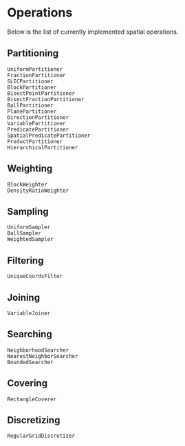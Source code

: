 # Operations

Below is the list of currently implemented spatial operations.

## Partitioning

```@docs
UniformPartitioner
FractionPartitioner
SLICPartitioner
BlockPartitioner
BisectPointPartitioner
BisectFractionPartitioner
BallPartitioner
PlanePartitioner
DirectionPartitioner
VariablePartitioner
PredicatePartitioner
SpatialPredicatePartitioner
ProductPartitioner
HierarchicalPartitioner
```

## Weighting

```@docs
BlockWeighter
DensityRatioWeighter
```

## Sampling

```@docs
UniformSampler
BallSampler
WeightedSampler
```

## Filtering

```@docs
UniqueCoordsFilter
```

## Joining

```@docs
VariableJoiner
```

## Searching

```@docs
NeighborhoodSearcher
NearestNeighborSearcher
BoundedSearcher
```

## Covering

```@docs
RectangleCoverer
```

## Discretizing

```@docs
RegularGridDiscretizer
```
